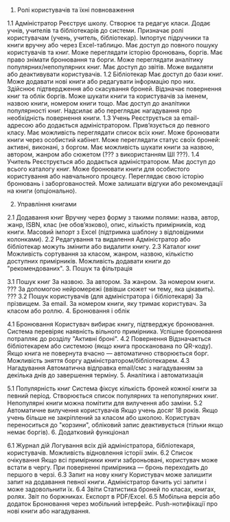 1. Ролі користувачів та їхні повноваження

1.1 Адміністратор
Реєструє школу.
Створює та редагує класи.
Додає учнів, учителів та бібліотекарів до системи.
Призначає ролі користувачам (учень, учитель, бібліотекар).
Імпортує підручники та книги вручну або через Excel-таблицю.
Має доступ до повного пошуку користувачів та книг.
Може переглядати історію бронювань, боргів.
Має право знімати бронювання та борги.
Може переглядати аналітику популярних/непопулярних книг.
Має доступ до звітів.
Може видаляти або деактивувати користувачів.
1.2 Бібліотекар
Має доступ до бази книг.
Може додавати нові книги або редагувати інформацію про них.
Здійснює підтвердження або скасування броней.
Відзначає повернення книг та облік боргів.
Може шукати книги та користувачів за іменем, назвою книги, номером книги тощо.
Має доступ до аналітики популярності книг.
Надсилає або переглядає нагадування про необхідність повернення книги.
1.3 Учень
Реєструється за email-адресою або додається адміністратором.
Прив’язується до певного класу.
Має можливість переглядати список всіх книг.
Може бронювати книги через особистий кабінет.
Може переглядати статус своїх броней: активні, виконані, з боргом.
Має можливість шукати книги за назвою, автором, жанром або сюжетом (??? з використанням ШІ ???).
1.4 Учитель
Реєструється або додається адміністратором.
Має доступ до всього каталогу книг.
Може бронювати книги для особистого користування або навчального процесу.
Переглядає свою історію бронювань і заборгованостей.
Може залишати відгуки або рекомендації на книги (опціонально).

2. Управління книгами

2.1 Додавання книг
Вручну через форму з такими полями: назва, автор, жанр, ISBN, клас (не обов’язково), опис, кількість примірників, код книги.
Масовий імпорт з Excel (підтримка шаблону з відповідними колонками).
2.2 Редагування та видалення
Адміністратор або бібліотекар можуть змінити або видалити книгу.
2.3 Каталог книг
Можливість сортування за класом, жанром, назвою, кількістю доступних примірників.
Можливість додавати книги до "рекомендованих".
3. Пошук та фільтрація

3.1 Пошук книг
За назвою.
За автором.
За жанром.
За номером книги.
??? За допомогою нейромережі (ввівши сюжет чи тему, яка цікавить). ???
3.2 Пошук користувачів (для адміністратора і бібліотекаря)
За прізвищем.
За email.
За номером книги, яку тримає користувач.
За класом або роллю.
4. Бронювання і облік

4.1 Бронювання
Користувач вибирає книгу, підтверджує бронювання.
Система перевіряє наявність вільного примірника.
Успішне бронювання потрапляє до розділу "Активні броні".
4.2 Повернення
Відзначається бібліотекарем або системою (якщо книга просканована по QR-коду).
Якщо книга не повернута вчасно — автоматично створюється борг.
Можливість зняття боргу адміністратором/бібліотекарем.
4.3 Нагадування
Автоматична відправка email/смс з нагадуванням за декілька днів до завершення терміну.
5. Аналітика і автоматизація

5.1 Популярність книг
Система фіксує кількість броней кожної книги за певний період.
Створюється список популярних та непопулярних книг.
Непопулярні книги можна помітити для вилучення або заміни.
5.2 Автоматичне вилучення користувачів
Якщо учень досяг 18 років.
Якщо учень більше не закріплений за класом або школою.
Користувач переноситься до "корзини", обліковий запис деактивується (тільки якщо немає боргів).
6. Додатковий функціонал

6.1 Журнал дій
Логування всіх дій адміністратора, бібліотекаря, користувачів.
Можливість відновлення історії змін.
6.2 Список очікування
Якщо всі примірники книги заброньовані, користувач може встати в чергу.
При поверненні примірника — бронь переходить до першого в черзі.
6.3 Запит на нову книгу
Користувач може залишити запит на додавання певної книги.
Адміністратор бачить усі запити і може задовольнити їх.
6.4 Звіти
Статистика броней по класах, книгах, ролях.
Звіт по боржниках.
Експорт в PDF/Excel.
6.5 Мобільна версія або додаток
Бронювання через мобільний інтерфейс.
Push-нотифікації про нові книги або нагадування.